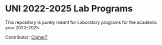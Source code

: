 # UNI 2022-2025 Lab Programs

This repository is purely meant for Laboratory programs for the academic year 2022-2025.

Contributor: [Cipher7](https://github.com/Cipher7)
